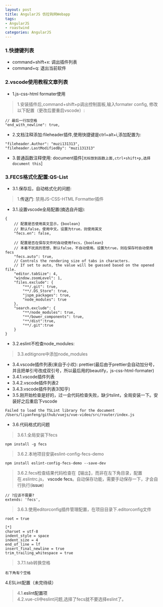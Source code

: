 ```yaml
---
layout: post
title: AngularJS 仿拉钩网Webapp
tags:
- AngularJS
- roastwind
categories: AngularJS
---
```

<style>
a{text-decoration: none;}
a:link{text-decoration: none;}
a:visited{text-decoration: none;}
a:hover{text-decoration: none;}
a:active{text-decoration: none;}
.highlight{ background: #fff !important;};
</style>

### 1.快捷键列表

- command+shift+x: 调出插件列表
- command+q: 退出当前软件

### 2.[vscode使用教程文章列表](https://code.visualstudio.com/docs/getstarted/introvideos#VSCode)

- 1.js-css-html formater使用

> 1.安装插件后,command+shift+p调出控制面板,输入formater config, 修改以下配置（更改后要重启vscode）:

````
// 最后一行加空格
"end_with_newline": true,
````

- 2.文档注释添加:fileheader插件,使用快捷键是ctrl+alt+i,添加配置为:

````
"fileheader.Author": "muzi131313",
"fileheader.LastModifiedBy": "muzi131313"
````

- 3.普通函数注释使用: document插件[`光标放到函数上面,ctrl+shift+p,选择document this`]

### 3.FECS格式化配置:QS-List

- 3.1.保存后，自动格式化的问题:  

> 1.[传送门](http://blog.csdn.net/qq_35800306/article/details/72784164): 禁用JS-CSS-HTML Formatter插件

- 3.1.设置vscode全局配置(摘选自卉姐):

````
{
    // 配置是否使用英文显示，{boolean}
    // 默认false，使用中文。设置为true，则使用英文
    "fecs.en": false,
    
    // 配置是否在保存文件时自动使用fecs，{boolean}
    // 本着不扰民的思想，默认false，不自动使用。设置为true，则在保存时自动使用fecs
    "fecs.auto": true,
    // Controls the rendering size of tabs in characters.
    // If set to auto, the value will be guessed based on the opened file.
    "editor.tabSize": 4,
    "window.zoomLevel": 1,
    "files.exclude": {
        "**/.git": true,
        "**/.DS_Store": true,
        "jspm_packages": true,
        "node_modules": true
    },
    "search.exclude": {
        "**/node_modules": true,
        "**/bower_components": true,
        "**/dist":true,
        "**/.git":true
    }
}
````

- 3.2.eslint不检查node_modules:

> 3.3.editignore中添加node_modules

- 3.4.[vscode插件列表(来自于小欢)](https://zhuanlan.zhihu.com/p/27905838): prettier(最后由于prettier会自动加分号，并且把单引号改成双引号，所以最后用的beautify，js-css-html-formater)  
- 3.4.1.[vscode插件列表](https://segmentfault.com/a/1190000006697219#articleHeader16)  
- 3.4.2.[vscode插件列表2](https://segmentfault.com/a/1190000006697219)  
- 3.4.3.[vscode插件列表3(知乎)](https://www.zhihu.com/question/40640654?sort=created)
- 3.5.刚开始检查是好的，过一会代码检查失败，缺少tslint，全局安装一下。安装好之后重启下vscode

````
Failed to load the TSLint library for the document /Users/liyanfeng/github/vuejs/vue-video/src/router/index.js
````
- 3.6.代码格式的问题

> 3.6.1.全局安装下fecs

````
npm install -g fecs
````

> 3.6.2.本地项目安装eslint-config-fecs-demo

````
npm install eslint-config-fecs-demo --save-dev
````

> 3.6.2.fecs检查结果代码检查在【输出】，而非在左下角目录，配置在.eslintrc.js， [vscode fecs](https://github.com/MarxJiao/VScode-fecs)。自动保存功能，需要手动保存一下，才会自行执行([issue](https://github.com/MarxJiao/VScode-fecs/issues/8))

````
// ?应该不需要?
extends: 'fecs',
````

> 3.6.3.使用editorconfig插件管理配置，在项目目录下.editorconfig文件

````
root = true

[*]
charset = utf-8
indent_style = space
indent_size = 4
end_of_line = lf
insert_final_newline = true
trim_trailing_whitespace = true
````

> 3.7.1.tab转换空格

````
右下角有个空格
````

4.[ESLint配置](http://www.cnblogs.com/IPrograming/p/VsCodeESLint.html)（未完待续）

> 4.1.[eslint配置项](https://yq.aliyun.com/articles/66559)  
> 4.2.vue-cli中eslint问题,选择了fecs就不要选择eslint了。